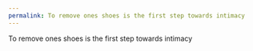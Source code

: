 ```yaml
---
permalink: To remove ones shoes is the first step towards intimacy
---
```

To remove ones shoes is the first step towards intimacy